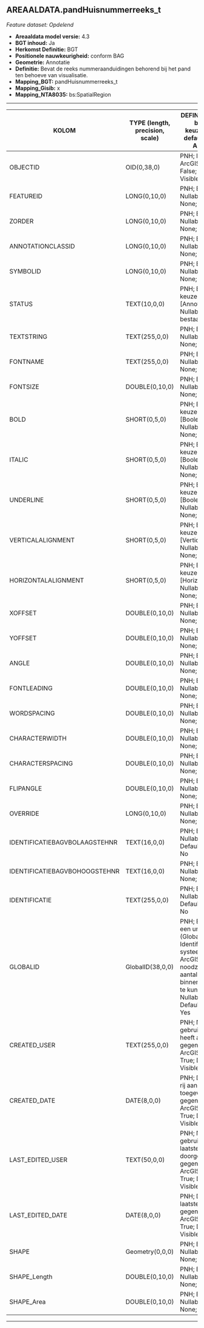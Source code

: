 ## AREAALDATA.pandHuisnummerreeks_t

*Feature dataset: Opdelend*


* __Areaaldata model versie:__ 4.3
* __BGT inhoud:__ Ja
* __Herkomst Definitie:__ BGT
* __Positionele nauwkeurigheid:__ conform BAG
* __Geometrie:__ Annotatie
* __Definitie:__ Bevat de reeks nummeraanduidingen behorend bij het pand ten behoeve van visualisatie.
* __Mapping_BGT:__ pandHuisnummerreeks_t
* __Mapping_Gisib:__ x
* __Mapping_NTA8035:__ bs:SpatialRegion

***

|__KOLOM__                             |__TYPE (length, precision, scale)__          	          |__DEFINITIE__ (oorsprong; beschrijving; keuzelijst; nullable; default; zichtbaar in Areaalviewer)|
|------                            |----          	    |-----    |
|OBJECTID                          |OID(0,38,0)         |PNH; Interne ID ArcGIS; ; Nullable: False; Default: None; Visible: Yes|
|FEATUREID                         |LONG(0,10,0)        |PNH; Beschrijving; ; Nullable: True; Default: None; Visible: No|
|ZORDER                            |LONG(0,10,0)        |PNH; Beschrijving; ; Nullable: True; Default: None; Visible: No|
|ANNOTATIONCLASSID                 |LONG(0,10,0)        |PNH; Beschrijving; ; Nullable: True; Default: None; Visible: No|
|SYMBOLID                          |LONG(0,10,0)        |PNH; Beschrijving; ; Nullable: True; Default: None; Visible: No|
|STATUS                            |TEXT(10,0,0)        |PNH; Beschrijving; keuzelijst [AnnotationStatus]; Nullable: True; Default: bestaand; Visible: No|
|TEXTSTRING                        |TEXT(255,0,0)       |PNH; Beschrijving; ; Nullable: True; Default: None; Visible: No|
|FONTNAME                          |TEXT(255,0,0)       |PNH; Beschrijving; ; Nullable: True; Default: None; Visible: No|
|FONTSIZE                          |DOUBLE(0,10,0)      |PNH; Beschrijving; ; Nullable: True; Default: None; Visible: No|
|BOLD                              |SHORT(0,5,0)        |PNH; Beschrijving; keuzelijst [BooleanSymbolValue]; Nullable: True; Default: None; Visible: No|
|ITALIC                            |SHORT(0,5,0)        |PNH; Beschrijving; keuzelijst [BooleanSymbolValue]; Nullable: True; Default: None; Visible: No|
|UNDERLINE                         |SHORT(0,5,0)        |PNH; Beschrijving; keuzelijst [BooleanSymbolValue]; Nullable: True; Default: None; Visible: No|
|VERTICALALIGNMENT                 |SHORT(0,5,0)        |PNH; Beschrijving; keuzelijst [VerticalAlignment]; Nullable: True; Default: None; Visible: No|
|HORIZONTALALIGNMENT               |SHORT(0,5,0)        |PNH; Beschrijving; keuzelijst [HorizontalAlignment]; Nullable: True; Default: None; Visible: No|
|XOFFSET                           |DOUBLE(0,10,0)      |PNH; Beschrijving; ; Nullable: True; Default: None; Visible: No|
|YOFFSET                           |DOUBLE(0,10,0)      |PNH; Beschrijving; ; Nullable: True; Default: None; Visible: No|
|ANGLE                             |DOUBLE(0,10,0)      |PNH; Beschrijving; ; Nullable: True; Default: None; Visible: No|
|FONTLEADING                       |DOUBLE(0,10,0)      |PNH; Beschrijving; ; Nullable: True; Default: None; Visible: No|
|WORDSPACING                       |DOUBLE(0,10,0)      |PNH; Beschrijving; ; Nullable: True; Default: None; Visible: No|
|CHARACTERWIDTH                    |DOUBLE(0,10,0)      |PNH; Beschrijving; ; Nullable: True; Default: None; Visible: No|
|CHARACTERSPACING                  |DOUBLE(0,10,0)      |PNH; Beschrijving; ; Nullable: True; Default: None; Visible: No|
|FLIPANGLE                         |DOUBLE(0,10,0)      |PNH; Beschrijving; ; Nullable: True; Default: None; Visible: No|
|OVERRIDE                          |LONG(0,10,0)        |PNH; Beschrijving; ; Nullable: True; Default: None; Visible: No|
|IDENTIFICATIEBAGVBOLAAGSTEHNR     |TEXT(16,0,0)        |PNH; Beschrijving; ; Nullable: False; Default: None; Visible: No|
|IDENTIFICATIEBAGVBOHOOGSTEHNR     |TEXT(16,0,0)        |PNH; Beschrijving; ; Nullable: True; Default: None; Visible: No|
|IDENTIFICATIE                     |TEXT(255,0,0)       |PNH; Beschrijving; ; Nullable: False; Default: None; Visible: No|
|GLOBALID                          |GlobalID(38,0,0)    |PNH; Elk object heeft een unieke GlobalID (Global Unique Identifier). Dit is een systeemveld van de ArcGIS software welke noodzakelijk is om een aantal functionaliteiten binnen deze software te kunnen gebruiken; ; Nullable: False; Default: None; Visible: Yes|
|CREATED_USER                      |TEXT(255,0,0)       |PNH; Naam van gebruiker die de rij heeft aangemaakt, gegenereerd door ArcGIS; ; Nullable: True; Default: None; Visible: No|
|CREATED_DATE                      |DATE(8,0,0)         |PNH; Datum waarop de rij aan de database is toegevoegd, gegenereerd door ArcGIS; ; Nullable: True; Default: None; Visible: No|
|LAST_EDITED_USER                  |TEXT(50,0,0)        |PNH; Naam van gebruiker die de laatste mutatie heeft doorgevoerd, gegenereerd door ArcGIS; ; Nullable: True; Default: None; Visible: No|
|LAST_EDITED_DATE                  |DATE(8,0,0)         |PNH; Datum van de laatste mutatie, gegenereerd door ArcGIS; ; Nullable: True; Default: None; Visible: No|
|SHAPE                             |Geometry(0,0,0)     |PNH; Beschrijving; ; Nullable: True; Default: None; Visible: Yes|
|SHAPE_Length                      |DOUBLE(0,10,0)      |PNH; Beschrijving; ; Nullable: True; Default: None; Visible: Yes|
|SHAPE_Area                        |DOUBLE(0,10,0)      |PNH; Beschrijving; ; Nullable: True; Default: None; Visible: Yes|
***
